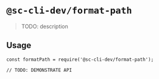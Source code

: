 # `@sc-cli-dev/format-path`

> TODO: description

## Usage

```
const formatPath = require('@sc-cli-dev/format-path');

// TODO: DEMONSTRATE API
```
